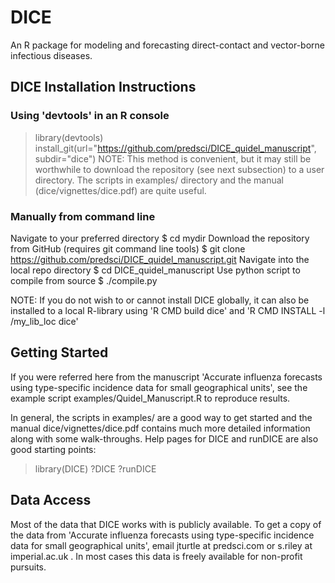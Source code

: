 # DICE
An R package for modeling and forecasting direct-contact and vector-borne infectious diseases.

## DICE Installation Instructions

### Using 'devtools' in an R console
> library(devtools)
> install_git(url="https://github.com/predsci/DICE_quidel_manuscript", subdir="dice")
NOTE: This method is convenient, but it may still be worthwhile to download the 
repository (see next subsection) to a user directory. The scripts in examples/ 
directory and the manual (dice/vignettes/dice.pdf) are quite useful.

### Manually from command line
Navigate to your preferred directory
$ cd mydir
Download the repository from GitHub (requires git command line tools)
$ git clone https://github.com/predsci/DICE_quidel_manuscript.git
Navigate into the local repo directory
$ cd DICE_quidel_manuscript
Use python script to compile from source
$ ./compile.py

NOTE: If you do not wish to or cannot install DICE globally, it can also be installed 
to a local R-library using 'R CMD build dice' and 'R CMD INSTALL -l /my_lib_loc dice'

## Getting Started
If you were referred here from the manuscript 'Accurate influenza forecasts using 
type-specific incidence data for small geographical units', see the example script 
examples/Quidel_Manuscript.R to reproduce results.

In general, the scripts in examples/ are a good way to get started and the manual 
dice/vignettes/dice.pdf contains much more detailed information along with some 
walk-throughs. Help pages for DICE and runDICE are also good starting points:
> library(DICE)
> ?DICE
> ?runDICE

## Data Access
Most of the data that DICE works with is publicly available.  To get a copy of the 
data from 'Accurate influenza forecasts using type-specific incidence data for small 
geographical units', email jturtle at predsci.com or s.riley at imperial.ac.uk .  In 
most cases this data is freely available for non-profit pursuits. 
